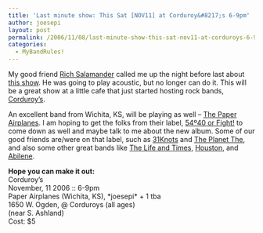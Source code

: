 ```yaml
---
title: 'Last minute show: This Sat [NOV11] at Corduroy&#8217;s 6-9pm'
author: joesepi
layout: post
permalink: /2006/11/08/last-minute-show-this-sat-nov11-at-corduroys-6-9pm/
categories:
  - MyBandRules!
---
```

My good friend <a target="_blank" title="The Magic Spot" href="http://www.myspace.com/themagicspotproductions">Rich Salamander</a> called me up the night before last about <a target="_blank" title="The Show listing on myspace" href="http://collect.myspace.com/index.cfm?fuseaction=music.showDetails&#038;Band_Show_ID=8927306&#038;friendid=35992284">this show</a>. He was going to play acoustic, but no longer can do it. This will be a great show at a little cafe that just started hosting rock bands, <a target="_blank" title="Calm Booking" href="http://myspace.com/calmbooking">Corduroy&#8217;s</a>.

An excellent band from Wichita, KS, will be playing as well &#8211; <a target="_blank" title="The Paper Airplanes, from Wichita, KS" href="http://myspace.com/paperairplanes">The Paper Airplanes</a>. I am hoping to get the folks from their label, <a target="_blank" title="54|40 or Fight!" href="http://fiftyfourfortyorfight.com">54º40 or Fight!</a> to come down as well and maybe talk to me about the new album. Some of our good friends are/were on that label, such as <a target="_blank" title="31 Knots" href="http://31knots.com/">31Knots</a> and <a target="_blank" title="The Planet The" href="http://www.myspace.com/theplanetthe">The Planet The</a>, and also some other great bands like <a target="_blank" title="The Life and Times" href="http://www.thelifeandtimes.com/">The Life and Times</a>, <a target="_blank" title="Can't find them anywhere now, except on Amazon" href="http://www.amazon.com/Bottom-Curve-Houston/dp/B0000ALFYP">Houston</a>, and <a target="_blank" title="Someone else talking about them..." href="http://blogcritics.org/archives/2003/01/31/135023.php">Abilene</a>.

**Hope you can make it out:**  
Corduroy&#8217;s  
November, 11 2006 :: 6-9pm  
Paper Airplanes (Wichita, KS), \*joesepi\* + 1 tba  
1650 W. Ogden, @ Corduroys (all ages)  
(near S. Ashland)  
Cost: $5